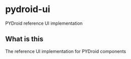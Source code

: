 # pydroid-ui
PYDroid reference UI implementation

## What is this

The reference UI implementation for PYDroid components

